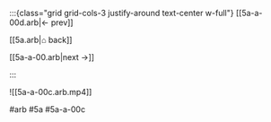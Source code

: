 :::{class="grid grid-cols-3 justify-around text-center w-full"}
[[5a-a-00d.arb|← prev]]

[[5a.arb|⌂ back]]

[[5a-a-00.arb|next →]]

:::

![[5a-a-00c.arb.mp4]]

#arb #5a #5a-a-00c

